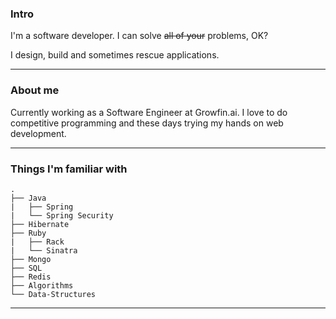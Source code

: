 
### Intro

I'm a software developer. I can solve ~~all of your~~ problems, OK?

I design, build and sometimes rescue applications.

---

### About me

Currently working as a Software Engineer at Growfin.ai. I love to do competitive programming and these days trying my hands on web development.

---

### Things I'm familiar with

```shell
.
├── Java
|   ├── Spring 
|   └── Spring Security
├── Hibernate
├── Ruby
|   ├── Rack 
|   └── Sinatra
├── Mongo
├── SQL
├── Redis
├── Algorithms
└── Data-Structures
```
---
